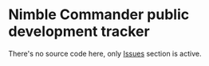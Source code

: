 # Nimble Commander public development tracker
There's no source code here, only <a href="https://github.com/mikekazakov/nc/issues">Issues</a> section is active.
